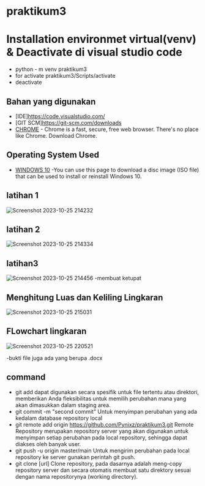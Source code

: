 # praktikum3
# Installation environmet virtual(venv) & Deactivate di visual studio code
- python - m venv praktikum3
- for activate praktikum3/Scripts/activate
- deactivate 

## Bahan yang digunakan
* [IDE]https://code.visualstudio.com/
* [GIT SCM]https://git-scm.com/downloads
* [CHROME](https://www.google.com/chrome/) - Chrome is a fast, secure, free web browser. There's no place like Chrome. Download Chrome.

## Operating System Used
* [WINDOWS 10](https://www.microsoft.com/software-download/windows10) -You can use this page to download a disc image (ISO file) that can be used to install or reinstall Windows 10.
## latihan 1
![Screenshot 2023-10-25 214232](https://github.com/Pynixz/praktikum3/assets/147568964/72baaf3b-3180-4d7a-aa86-ef085fec5881)

## latihan 2
![Screenshot 2023-10-25 214334](https://github.com/Pynixz/praktikum3/assets/147568964/91bc5003-0d75-4d4a-8f2a-3e23b8cfab05)

## latihan3
![Screenshot 2023-10-25 214456](https://github.com/Pynixz/praktikum3/assets/147568964/21299ae7-0c01-4a20-af24-441fc2ba4027)
-membuat ketupat

## Menghitung Luas dan Keliling Lingkaran
![Screenshot 2023-10-25 215031](https://github.com/Pynixz/praktikum3/assets/147568964/b922cecd-2493-487e-a165-6d9893cd58a6)

## FLowchart lingkaran
![Screenshot 2023-10-25 220521](https://github.com/Pynixz/praktikum3/assets/147568964/08400783-2d9e-4ccf-bf40-cc6d08050124)

-bukti file juga ada yang berupa .docx


## command 
 - git add dapat digunakan secara spesifik untuk file tertentu atau direktori, memberikan Anda fleksibilitas untuk memilih perubahan mana yang akan dimasukkan dalam staging 
  area.
 - git commit -m "second commit" Untuk menyimpan perubahan yang ada kedalam database repository local
 - git remote add origin https://github.com/Pynixz/praktikum3.git Remote Repository merupakan repository server yang akan digunakan untuk menyimpan setiap perubahan pada 
   local repository, sehingga dapat diakses oleh banyak user.
 - git push -u origin master/main Untuk mengirim perubahan pada local repository ke server gunakan perintah git push.
 - git clone [url] Clone repository, pada dasarnya adalah meng-copy repository server dan secara otomatis membuat satu direktory sesuai dengan nama repositorynya (working 
   directory).
